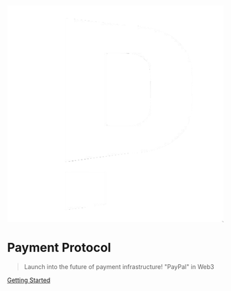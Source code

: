 ![logo](logo.png)

# **Payment Protocol**

> Launch into the future of payment infrastructure!
>"PayPal" in Web3

[Getting Started](en/getStart)



